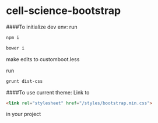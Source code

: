# cell-science-bootstrap

####To initialize dev env:
run
```bash
npm i
```

```bash
bower i
```

make edits to customboot.less

run
```bash
grunt dist-css
```

####To use current theme:
Link to 
```html
<link rel="stylesheet" href="/styles/bootstrap.min.css">
```
in your project


